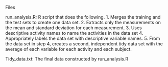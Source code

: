 Files

run\_analysis.R: R script that does the following. 1. Merges the
training and the test sets to create one data set. 2. Extracts only the
measurements on the mean and standard deviation for each measurement. 3.
Uses descriptive activity names to name the activities in the data set
4. Appropriately labels the data set with descriptive variable names. 5.
From the data set in step 4, creates a second, independent tidy data set
with the average of each variable for each activity and each subject.

Tidy\_data.txt: The final data constructed by run\_analysis.R
